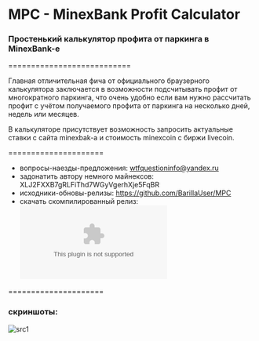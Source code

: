 # MPC - MinexBank Profit Calculator
<h3>Простенький калькулятор профита от паркинга в MinexBank-е</h3>
 
===========================
 
Главная отличительная фича от официального браузерного калькулятора заключается в
возможности подсчитывать профит от многократного паркинга, что очень удобно если вам нужно
рассчитать профит с учётом получаемого профита от паркинга на несколько дней, недель или месяцев.
 
В калькуляторе присутствует возможность запросить актуальные ставки с сайта minexbak-a и стоимость minexcoin с биржи livecoin.
 
=====================
 
* вопросы-наезды-предложения: wtfquestioninfo@yandex.ru 
* задонатить автору немного майнексов: XLJ2FXXB7gRLFiThd7WGyVgerhXje5FqBR 
* исходники-обновы-релизы: https://github.com/BarillaUser/MPC
* скачать скомпилированный релиз: ![download](https://github.com/BarillaUser/MPC/files/1552709/MinexbankPC.zip)

=====================
 
<h3>скриншоты:</h3>
 
![src1](https://user-images.githubusercontent.com/34486355/34059862-f1b1cc5a-e1f1-11e7-92c7-caadced9a374.png)

